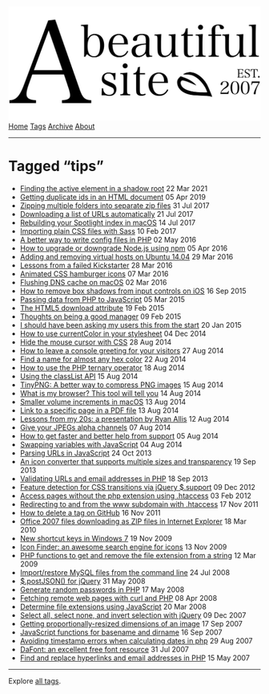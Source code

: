 <a href="../../index.html" class="header-link"><img src="../../images/logos/wordmark.svg" alt="A Beautiful Site" class="wordmark" /></a> <a href="../../index.html" class="nav-item">Home</a> <a href="../index.html" class="nav-item">Tags</a> <a href="../../posts/index.html" class="nav-item">Archive</a> <a href="../../about/index.html" class="nav-item">About</a>

------------------------------------------------------------------------

Tagged “tips”
=============

-   <a href="../../posts/finding-the-active-element-in-a-shadow-root/index.html" class="post-list-item-link">Finding the active element in a shadow root</a> 22 Mar 2021
-   <a href="../../posts/getting-duplicate-ids-in-an-html-document/index.html" class="post-list-item-link">Getting duplicate ids in an HTML document</a> 05 Apr 2019
-   <a href="../../posts/zipping-multiple-folders-into-separate-zip-files/index.html" class="post-list-item-link">Zipping multiple folders into separate zip files</a> 31 Jul 2017
-   <a href="../../posts/downloading-a-list-of-urls-automatically/index.html" class="post-list-item-link">Downloading a list of URLs automatically</a> 21 Jul 2017
-   <a href="../../posts/rebuilding-your-spotlight-index-in-macos/index.html" class="post-list-item-link">Rebuilding your Spotlight index in macOS</a> 14 Jul 2017
-   <a href="../../posts/importing-plain-css-files-with-sass/index.html" class="post-list-item-link">Importing plain CSS files with Sass</a> 10 Feb 2017
-   <a href="../../posts/a-better-way-to-write-config-files-in-php/index.html" class="post-list-item-link">A better way to write config files in PHP</a> 02 May 2016
-   <a href="../../posts/how-to-upgrade-or-downgrade-nodejs-using-npm/index.html" class="post-list-item-link">How to upgrade or downgrade Node.js using npm</a> 05 Apr 2016
-   <a href="../../posts/adding-and-removing-virtual-hosts-on-ubuntu-1404/index.html" class="post-list-item-link">Adding and removing virtual hosts on Ubuntu 14.04</a> 29 Mar 2016
-   <a href="../../posts/lessons-from-a-failed-kickstarter/index.html" class="post-list-item-link">Lessons from a failed Kickstarter</a> 28 Mar 2016
-   <a href="../../posts/animated-css-hamburger-icons/index.html" class="post-list-item-link">Animated CSS hamburger icons</a> 07 Mar 2016
-   <a href="../../posts/flush-dns-cache-on-os-x/index.html" class="post-list-item-link">Flushing DNS cache on macOS</a> 02 Mar 2016
-   <a href="../../posts/how-to-remove-box-shadows-from-input-controls-on-ios/index.html" class="post-list-item-link">How to remove box shadows from input controls on iOS</a> 16 Sep 2015
-   <a href="../../posts/passing-data-from-php-to-javascript/index.html" class="post-list-item-link">Passing data from PHP to JavaScript</a> 05 Mar 2015
-   <a href="../../posts/the-html5-download-attribute/index.html" class="post-list-item-link">The HTML5 download attribute</a> 19 Feb 2015
-   <a href="../../posts/thoughts-on-being-a-good-manager/index.html" class="post-list-item-link">Thoughts on being a good manager</a> 09 Feb 2015
-   <a href="../../posts/i-should-have-been-asking-my-users-this-from-the-start/index.html" class="post-list-item-link">I should have been asking my users this from the start</a> 20 Jan 2015
-   <a href="../../posts/how-to-use-currentcolor-in-your-stylesheet/index.html" class="post-list-item-link">How to use currentColor in your stylesheet</a> 04 Dec 2014
-   <a href="../../posts/hide-the-mouse-cursor-with-css/index.html" class="post-list-item-link">Hide the mouse cursor with CSS</a> 28 Aug 2014
-   <a href="../../posts/how-to-leave-a-console-greeting-for-your-visitors/index.html" class="post-list-item-link">How to leave a console greeting for your visitors</a> 27 Aug 2014
-   <a href="../../posts/find-a-name-for-almost-any-hex-color/index.html" class="post-list-item-link">Find a name for almost any hex color</a> 22 Aug 2014
-   <a href="../../posts/how-to-use-the-php-ternary-operator/index.html" class="post-list-item-link">How to use the PHP ternary operator</a> 18 Aug 2014
-   <a href="../../posts/using-the-classlist-api/index.html" class="post-list-item-link">Using the classList API</a> 15 Aug 2014
-   <a href="../../posts/tinypng-a-better-way-to-compress-png-images/index.html" class="post-list-item-link">TinyPNG: A better way to compress PNG images</a> 15 Aug 2014
-   <a href="../../posts/what-is-my-browser-this-tool-will-tell-you/index.html" class="post-list-item-link">What is my browser? This tool will tell you</a> 14 Aug 2014
-   <a href="../../posts/smaller-volume-increments-in-os-x/index.html" class="post-list-item-link">Smaller volume increments in macOS</a> 13 Aug 2014
-   <a href="../../posts/link-to-a-specific-page-in-a-pdf-file/index.html" class="post-list-item-link">Link to a specific page in a PDF file</a> 13 Aug 2014
-   <a href="../../posts/lessons-from-my-20s-a-presentation-by-ryan-allis/index.html" class="post-list-item-link">Lessons from my 20s: a presentation by Ryan Allis</a> 12 Aug 2014
-   <a href="../../posts/give-your-jpegs-alpha-channels/index.html" class="post-list-item-link">Give your JPEGs alpha channels</a> 07 Aug 2014
-   <a href="../../posts/how-to-get-faster-and-better-help-from-support/index.html" class="post-list-item-link">How to get faster and better help from support</a> 05 Aug 2014
-   <a href="../../posts/swapping-variables-with-javascript/index.html" class="post-list-item-link">Swapping variables with JavaScript</a> 04 Aug 2014
-   <a href="../../posts/parsing-urls-in-javascript/index.html" class="post-list-item-link">Parsing URLs in JavaScript</a> 24 Oct 2013
-   <a href="../../posts/an-icon-converter-that-supports-multiple-sizes-and-transparency/index.html" class="post-list-item-link">An icon converter that supports multiple sizes and transparency</a> 19 Sep 2013
-   <a href="../../posts/validating-urls-and-email-addresses-in-php/index.html" class="post-list-item-link">Validating URLs and email addresses in PHP</a> 18 Sep 2013
-   <a href="../../posts/feature-detection-for-css-transitions-via-jquery-support/index.html" class="post-list-item-link">Feature detection for CSS transitions via jQuery $.support</a> 09 Dec 2012
-   <a href="../../posts/access-pages-without-the-php-extension-using-htaccess/index.html" class="post-list-item-link">Access pages without the php extension using .htaccess</a> 03 Feb 2012
-   <a href="../../posts/redirecting-to-and-from-the-www-subdomain-with-htaccess/index.html" class="post-list-item-link">Redirecting to and from the www subdomain with .htaccess</a> 17 Nov 2011
-   <a href="../../posts/how-to-delete-a-tag-on-github/index.html" class="post-list-item-link">How to delete a tag on GitHub</a> 16 Nov 2011
-   <a href="../../posts/office-2007-files-downloading-as-zip-in-internet-explorer/index.html" class="post-list-item-link">Office 2007 files downloading as ZIP files in Internet Explorer</a> 18 Mar 2010
-   <a href="../../posts/new-shortcut-keys-in-windows-7/index.html" class="post-list-item-link">New shortcut keys in Windows 7</a> 19 Nov 2009
-   <a href="../../posts/icon-finder-an-awesome-search-engine-for-icons/index.html" class="post-list-item-link">Icon Finder: an awesome search engine for icons</a> 13 Nov 2009
-   <a href="../../posts/php-functions-to-get-and-remove-the-file-extension-from-a-string/index.html" class="post-list-item-link">PHP functions to get and remove the file extension from a string</a> 12 Mar 2009
-   <a href="../../posts/import-restore-mysql-files-from-the-command-line/index.html" class="post-list-item-link">Import/restore MySQL files from the command line</a> 24 Jul 2008
-   <a href="../../posts/postjson-for-jquery/index.html" class="post-list-item-link">$.postJSON() for jQuery</a> 31 May 2008
-   <a href="../../posts/generate-random-passwords-in-php/index.html" class="post-list-item-link">Generate random passwords in PHP</a> 17 May 2008
-   <a href="../../posts/fetching-remote-web-pages-with-curl-and-php/index.html" class="post-list-item-link">Fetching remote web pages with curl and PHP</a> 08 Apr 2008
-   <a href="../../posts/determine-file-extensions-using-javascript/index.html" class="post-list-item-link">Determine file extensions using JavaScript</a> 20 Mar 2008
-   <a href="../../posts/jquery-checkboxes-select-all-select-none-and-invert-selection/index.html" class="post-list-item-link">Select all, select none, and invert selection with jQuery</a> 09 Dec 2007
-   <a href="../../posts/getting-proportionally-resized-dimensions-of-an-image/index.html" class="post-list-item-link">Getting proportionally-resized dimensions of an image</a> 17 Sep 2007
-   <a href="../../posts/javascript-functions-for-basename-and-dirname/index.html" class="post-list-item-link">JavaScript functions for basename and dirname</a> 16 Sep 2007
-   <a href="../../posts/avoiding-timestamp-errors-when-calculating-dates-in-php/index.html" class="post-list-item-link">Avoiding timestamp errors when calculating dates in php</a> 29 Aug 2007
-   <a href="../../posts/an-excellent-free-font-resource/index.html" class="post-list-item-link">DaFont: an excellent free font resource</a> 31 Jul 2007
-   <a href="../../posts/find-and-replace-hyperlinks-and-email-addresses-in-php/index.html" class="post-list-item-link">Find and replace hyperlinks and email addresses in PHP</a> 15 May 2007

------------------------------------------------------------------------

Explore [all tags](../index.html).
